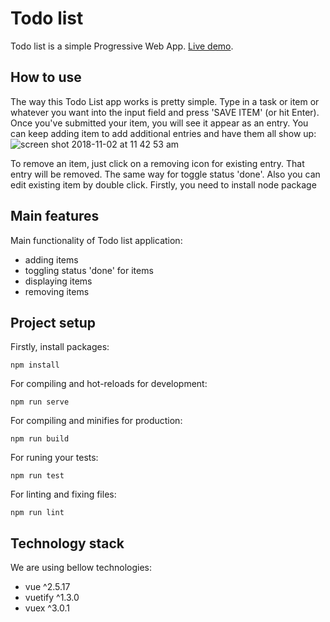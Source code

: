 # Todo list
Todo list is a simple Progressive Web App. [Live demo](https://banderstadt.github.io/vue-todo-app/?).

## How to use
The way this Todo List app works is pretty simple. Type in a task or item or whatever you want into the input field and press 'SAVE ITEM' (or hit Enter). Once you've submitted your item, you will see it appear as an entry. You can keep adding item to add additional entries and have them all show up:
![screen shot 2018-11-02 at 11 42 53 am](https://user-images.githubusercontent.com/27083085/47912329-eac96180-dea0-11e8-8135-ba14163b17cd.png)

To remove an item, just click on a removing icon for existing entry. That entry will be removed. The same way for toggle status 'done'. Also you can edit existing item by double click.
Firstly, you need to install node package

## Main features
Main functionality of Todo list application:
* adding items
* toggling status 'done' for items
* displaying items
* removing items

## Project setup
Firstly, install packages:
```
npm install
```

For compiling and hot-reloads for development:
```
npm run serve
```

For compiling and minifies for production:
```
npm run build
```

For runing your tests:
```
npm run test
```

For linting and fixing files:
```
npm run lint
```

## Technology stack
We are using bellow technologies:
* vue ^2.5.17
* vuetify ^1.3.0
* vuex ^3.0.1
